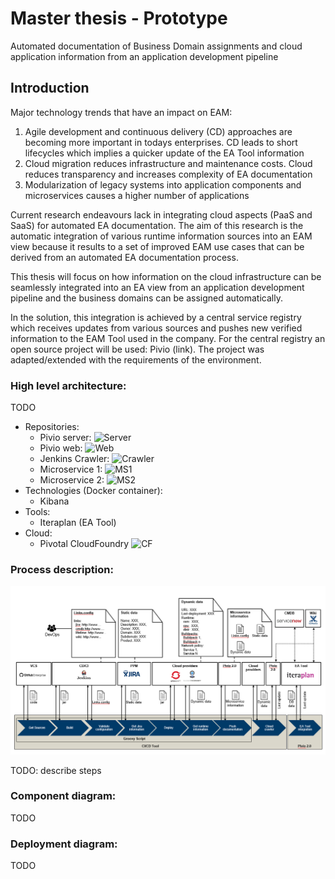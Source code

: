 # Master thesis - Prototype
Automated documentation of Business Domain assignments and cloud application information from an application development pipeline

## Introduction
Major technology trends that have an impact on EAM:

1. Agile development and continuous delivery (CD) approaches are becoming more important in todays enterprises. CD leads to short lifecycles which implies a quicker update of the EA Tool information
2. Cloud migration reduces infrastructure and maintenance costs. Cloud reduces transparency and increases complexity of EA documentation
3. Modularization of legacy systems into application components and microservices causes a higher number of applications

Current research endeavours lack in integrating cloud aspects (PaaS and SaaS) for automated EA documentation. The aim of this research is the automatic integration of various runtime information sources into an EAM view because it results to a set of improved EAM use cases that can be derived from an automated EA documentation process.

This thesis will focus on how information on the cloud infrastructure can be seamlessly integrated into an EA view from an application development pipeline and the business domains can be assigned automatically.

In the solution, this integration is achieved by a central service registry which receives updates from various sources and pushes new verified information to the EAM Tool used in the company. For the central registry an open source project will be used: Pivio (link). The project was adapted/extended with the requirements of the environment.

### High level architecture:

TODO

* Repositories:
  * Pivio server: ![Server](https://github.com/Nicocovi/pivio-server)
  * Pivio web: ![Web](https://github.com/Nicocovi/pivio-web)
  * Jenkins Crawler: ![Crawler](https://github.com/Nicocovi/CF-Crawler)
  * Microservice 1: ![MS1](https://github.com/Nicocovi/Microservice1)
  * Microservice 2: ![MS2](https://github.com/Nicocovi/Microservice2)
* Technologies (Docker container):
  * Kibana
* Tools:
  * Iteraplan (EA Tool)
* Cloud:
  * Pivotal CloudFoundry ![CF](https://www.cloudfoundry.org/)

### Process description:

![Process](https://github.com/Nicocovi/Master-Thesis-Prototype/blob/master/imgs/process.png)

TODO: describe steps

### Component diagram:

TODO

### Deployment diagram:

TODO



